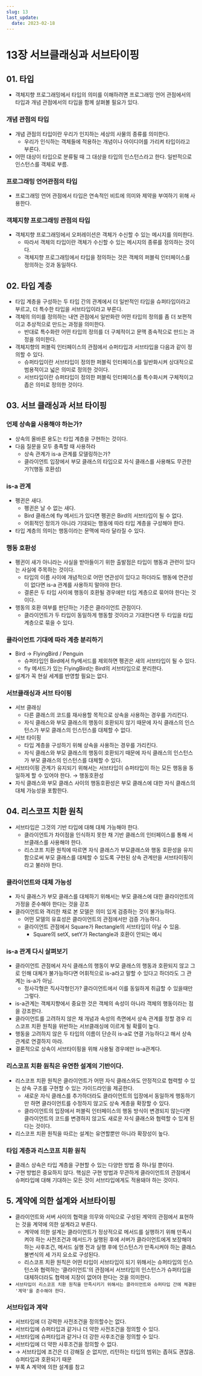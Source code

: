 ```yaml
---
slug: 13
last_update:
  date: 2023-02-18
---
```


# 13장 서브클래싱과 서브타이핑

## 01. 타입

- 객체지향 프로그래밍에서 타입의 의미를 이해하려면 프로그래밍 언어 관점에서의 타입과 개념 관점에서의 타입을 함께 살펴볼 필요가 있다.

### 개념 관점의 타입

- 개념 관점의 타입이란 우리가 인지하는 세상의 사물의 종류를 의미한다.
  - 우리가 인식하는 객체들에 적용하는 개념이나 아이디어를 가리켜 타입이라고 부른다.
- 어떤 대상이 타입으로 분류될 때 그 대상을 타입의 인스턴스라고 한다. 일반적으로 인스턴스를 객체로 부름.

### 프로그래밍 언어관점의 타입

- 프로그래밍 언어 관점에서 타입은 연속적인 비트에 의미와 제약을 부여하기 위해 사용한다.

### 객체지향 프로그래밍 관점의 타입

- 객체지향 프로그래밍에서 오퍼레이션은 객체가 수신할 수 있는 메시지를 의미한다.
  - 따라서 객체의 타입이란 객체가 수신할 수 있는 메시지의 종류를 정의하는 것이다.
  - 객체지향 프로그래밍에서 타입을 정의하는 것은 객체의 퍼블릭 인터페이스를 정의하는 것과 동일하다.

## 02. 타입 계층

- 타입 계층을 구성하는 두 타입 간의 관계에서 더 일반적인 타입을 슈퍼타입이라고 부르고, 더 특수한 타입을 서브타입이라고 부른다.
- 객체의 의미를 정의하는 내연 관점에서 일반화란 어떤 타입의 정의를 좀 더 보편적이고 추상적으로 만드는 과정을 의미한다.
  - 반대로 특수화란 어떤 타입의 정의를 더 구체적이고 문맥 종속적으로 만드는 과정을 의미한다.
- 객체지향의 퍼블릭 인터페이스의 관점에서 슈퍼타입과 서브타입을 다음과 같이 정의할 수 있다.
  - 슈퍼타입이란 서브타입이 정의한 퍼블릭 인터페이스를 일반화시켜 상대적으로 범용적이고 넓은 의미로 정의한 것이다.
  - 서브타입이란 슈퍼타입이 정의한 퍼블릭 인터페이스를 특수화시켜 구체적이고 좁은 의미로 정의한 것이다.

## 03. 서브 클래싱과 서브 타이핑

### 언제 상속을 사용해야 하는가?

- 상속의 올바른 용도는 타입 계층을 구현하는 것이다.
- 다음 질문을 모두 충족할 때 사용하라
  - 상속 관계가 is-a 관계를 모델링하는가?
  - 클라이언트 입장에서 부모 클래스의 타입으로 자식 클래스를 사용해도 무관한가?(행동 호환성)

### is-a 관계

- 펭귄은 새다.
  - 펭귄은 날 수 없는 새다.
  - Bird 클래스에 fly 메서드가 있다면 펭귄은 Bird의 서브타입이 될 수 없다.
  - 어휘적인 정의가 아니라 기대되는 행동에 따라 타입 계층을 구성해야 한다.
- 타입 계층의 의미는 행동이라는 문맥에 따라 달라질 수 있다.

### 행동 호환성

- 펭귄이 새가 아니라는 사실을 받아들이기 위한 출발점은 타입이 행동과 관련이 있다는 사실에 주목하는 것이다.
  - 타입의 이름 사이에 개념적으로 어떤 연관성이 있다고 하더라도 행동에 연관성이 없다면 is-a 관계를 사용하지 말아야 한다.
  - 결론은 두 타입 사이에 행동이 호환될 경우에만 타입 계층으로 묶어야 한다는 것이다.
- 행동의 호환 여부를 판단하는 기준은 클라이언트 관점이다.
  - 클라이언트가 두 타입이 동일하게 행동할 것이라고 기대한다면 두 타입을 타입 계층으로 묶을 수 있다.

### 클라이언트 기대에 따라 계층 분리하기

- Bird → FlyingBird / Penguin
  - 슈퍼타입인 Bird에서 fly메서드를 제외하면 펭귄은 새의 서브타입이 될 수 있다.
  - fly 메서드가 있는 FlyingBird는 Bird의 서브타입으로 분리한다.
- 설계가 꼭 현실 세계를 반영할 필요는 없다.

### 서브클래싱과 서브 타이핑

- 서브 클래싱
  - 다른 클래스의 코드를 재사용할 목적으로 상속을 사용하는 경우를 가리킨다.
  - 자식 클래스와 부모 클래스의 행동이 호환되지 않기 때문에 자식 클래스의 인스턴스가 부모 클래스의 인스턴스를 대체할 수 없다.
- 서브 타이핑
  - 타입 계층을 구성하기 위해 상속을 사용하는 경우를 가리킨다.
  - 자식 클래스와 부모 클래스의 행동이 호환되기 때문에 자식 클래스의 인스턴스가 부모 클래스의 인스턴스를 대체할 수 있다.
- 서브타이핑 관계가 유지되기 위해서는 서브타입이 슈퍼타입이 하는 모든 행동을 동일하게 할 수 있어야 한다. → 행동호환성
- 자식 클래스와 부모 클래스 사이의 행동호환성은 부모 클래스에 대한 자식 클래스의 대체 가능성을 포함한다.

## 04. 리스코프 치환 원칙

- 서브타입은 그것의 기반 타입에 대해 대체 가능해야 한다.
  - 클라이언트가 차이점을 인식하지 못한 채 기반 클래스의 인터페이스를 통해 서브클래스를 사용해야 한다.
  - 리스코프 치환 원칙에 따르면 자식 클래스가 부모클래스와 행동 호환성을 유지함으로써 부모 클래스를 대체할 수 있도록 구현된 상속 관계만을 서브타이핑이라고 불러야 한다.

### 클라이언트와 대체 가능성

- 자식 클래스가 부모 클래스를 대체하기 위해서는 부모 클래스에 대한 클라이언트의 가정을 준수해야 한다는 것을 강조
- 클라이언트와 격리한 채로 본 모델은 의미 있게 검증하는 것이 불가능하다.
  - 어떤 모델의 유효성은 클라이언트의 관점에서만 검증 가능하다.
  - 클라이언트 관점에서 Square가 Rectangle의 서브타입이 아닐 수 있음.
    - Square의 setX, setY가 Rectangle과 호환이 안되는 예시

### is-a 관계 다시 살펴보기

- 클라이언트 관점에서 자식 클래스의 행동이 부모 클래스의 행동과 호환되지 않고 그로 인해 대체가 불가능하다면 어휘적으로 is-a라고 말할 수 있다고 하더라도 그 관계는 is-a가 아님.
  - 정사각형은 직사각형인가? 클라이언트에서 이를 동일하게 취급할 수 있을때만 그렇다.
- is-a관계는 객체지향에서 중요한 것은 객체의 속성이 아니라 객체의 행동이라는 점을 강조한다.
- 클라이언트를 고려하지 않은 채 개념과 속성의 측면에서 상속 관계를 정할 경우 리스코프 치환 원칙을 위반하는 서브클래싱에 이르게 될 확률이 높다.
- 행동을 고려하지 않은 두 타입의 이름이 단순히 is-a로 연결 가능하다고 해서 상속 관계로 연결하지 마라.
- 결론적으로 상속이 서브타이핑을 위해 사용될 경우에만 is-a관계다.

### 리스코프 치환 원칙은 유연한 설계의 기반이다.

- 리스코프 치환 원칙은 클라이언트가 어떤 자식 클래스와도 안정적으로 협력할 수 있는 상속 구조를 구현할 수 있는 가이드라인을 제공한다.
  - 새로운 자식 클래스를 추가하더라도 클라이언트의 입장에서 동일하게 행동하기만 하면 클라이언트를 수정하지 않고도 상속 계층을 확장할 수 있다.
  - 클라이언트의 입장에서 퍼블릭 인터페이스의 행동 방식이 변경되지 않는다면 클라이언트의 코드를 변경하지 않고도 새로운 자식 클래스와 협력할 수 있게 된다는 것이다.
- 리스코프 치환 원칙을 따르는 설계는 유연할뿐만 아니라 확장성이 높다.

### 타입 계층과 리스코프 치환 원칙

- 클래스 상속은 타입 계층을 구현할 수 있는 다양한 방법 중 하나일 뿐이다.
- 구현 방법은 중요하지 않다. 핵심은 구현 방법과 무관하게 클라이언트의 관점에서 슈퍼타입에 대해 기대하는 모든 것이 서브타입에게도 적용돼야 하는 것이다.

## 5. 계약에 의한 설계와 서브타이핑

- 클라이언트와 서버 사이의 협력을 의무와 이익으로 구성된 계약의 관점에서 표현하는 것을 계약에 의한 설계라고 부른다.
  - 계약에 의한 설계는 클라이언트가 정상적으로 메서드를 실행하기 위해 만족시켜야 하는 사전조건과 메서드가 실행된 후에 서버가 클라이언트에게 보장해야 하는 사후조건, 메서드 실행 전과 실행 후에 인스턴스가 만족시켜야 하는 클래스 불변식의 세 가지 요소로 구성된다.
  - 리스코프 치환 원칙은 어떤 타입이 서브타입이 되기 위해서는 슈퍼타입의 인스턴스와 협력하는 ‘클라이언트'의 관점에서 서브타입의 인스턴스가 슈퍼타입을 대체하더라도 협력에 지장이 없어야 한다는 것을 의미한다.
- `서브타입이 리스코프 치환 원칙을 만족시키기 위해서는 클라이언트와 슈퍼타입 간에 체결된 '계약'을 준수해야 한다.`

### 서브타입과 계약

- 서브타입에 더 강력한 사전조건을 정의할수는 없다.
- 서브타입에 슈퍼타입과 같거나 더 약한 사전조건을 정의할 수 있다.
- 서브타입에 슈퍼타입과 같거나 더 강한 사후조건을 정의할 수 있다.
- 서브타입에 더 약한 사후조건을 정의할 수 없다.
- → 서브타입에 조건은 더 강해질 순 없지만, 리턴하는 타입의 범위는 좁혀도 괜찮음. 슈퍼타입과 호환되기 때문
- 부록 A 계약에 의한 설계를 참고
